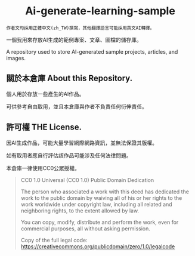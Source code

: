 <h1 style="text-align: center;">
Ai-generate-learning-sample
</h1>

<code style="text-align: center;">作者文句採用正體中文(zh_TW)撰寫，其他翻譯語言可能採用英文AI轉譯。</code>

一個我用來存放AI生成的範例專案、文章、圖檔的儲存庫。

A repository used to store AI-generated sample projects, articles, and images.

## 關於本倉庫 About this Repository. 

個人用於存放一些產生的AI作品。

可供參考自由取用，並且本倉庫與作者不負責任何衍伸責任。

## 許可權 THE License. 

因AI生成作品，可能大量學習網際網路資訊，並無法保證其版權。

如有取用者應自行評估該作品可能涉及任何法律問題。

本倉庫一律使用CC0公眾授權。

> CC0 1.0 Universal (CC0 1.0) Public Domain Dedication
>
> The person who associated a work with this deed has dedicated the work to the public domain by waiving all of his or her rights to the work worldwide under copyright law, including all related and neighboring rights, to the extent allowed by law.
>
> You can copy, modify, distribute and perform the work, even for commercial purposes, all without asking permission.
> 
> Copy of the full legal code:
> https://creativecommons.org/publicdomain/zero/1.0/legalcode
